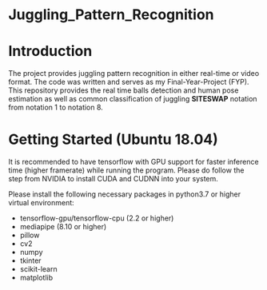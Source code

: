 # Juggling_Pattern_Recognition

# Introduction
The project provides juggling pattern recognition in either real-time or video format. The code was written and serves
as my Final-Year-Project (FYP). This repository provides the real time balls detection and human pose estimation as well as common classification of juggling **SITESWAP** notation from notation 1 to notation 8.

# Getting Started (Ubuntu 18.04)
It is recommended to have tensorflow with GPU support for faster inference time (higher framerate) while running the program. Please do follow the step from NVIDIA to install CUDA and CUDNN into your system.

Please install the following necessary packages in python3.7 or higher virtual environment:
* tensorflow-gpu/tensorflow-cpu (2.2 or higher)
* mediapipe (8.10 or higher)
* pillow
* cv2
* numpy
* tkinter
* scikit-learn
* matplotlib
